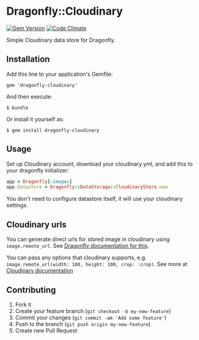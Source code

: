 # Dragonfly::Cloudinary

[![Gem Version](https://badge.fury.io/rb/dragonfly-cloudinary.svg)](http://badge.fury.io/rb/dragonfly-cloudinary)
[![Code Climate](https://codeclimate.com/github/adie/dragonfly-cloudinary.png)](https://codeclimate.com/github/adie/dragonfly-cloudinary)

Simple Cloudinary data store for Dragonfly.

## Installation

Add this line to your application's Gemfile:

    gem 'dragonfly-cloudinary'

And then execute:

    $ bundle

Or install it yourself as:

    $ gem install dragonfly-cloudinary

## Usage

Set up Cloudinary account, download your cloudinary.yml, and add this to your dragonfly initializer:

```ruby
app = Dragonfly[:images]
app.datastore = Dragonfly::DataStorage::CloudinaryStore.new
```

You don't need to configure datastore itself, it will use your cloudinary settings.

## Cloudinary urls

You can generate direct urls for stored image in cloudinary using `image.remote_url`. See [Dragonfly documentation for this](http://markevans.github.com/dragonfly/file.ServingRemotely.html).

You can pass any options that cloudinary supports, e.g. `image.remote_url(width: 100, height: 100, crop: :crop)`. See more at [Cloudinary documentation](http://cloudinary.com/documentation/image_transformations)

## Contributing

1. Fork it
2. Create your feature branch (`git checkout -b my-new-feature`)
3. Commit your changes (`git commit -am 'Add some feature'`)
4. Push to the branch (`git push origin my-new-feature`)
5. Create new Pull Request
